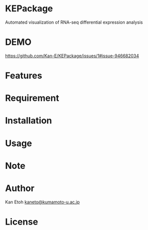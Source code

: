 # KEPackage

Automated visualization of RNA-seq differential expression analysis

# DEMO
https://github.com/Kan-E/KEPackage/issues/1#issue-946682034
# Features

# Requirement

# Installation

# Usage

# Note
 
 
# Author
 
Kan Etoh
<kaneto@kumamoto-u.ac.jp>
 
# License
